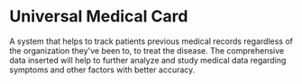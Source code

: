 # Universal Medical Card

A system that helps to track patients previous medical records regardless of the organization they've been to, to treat the disease.
The comprehensive data inserted will help to further analyze and study medical data regarding symptoms and other factors with better accuracy.


